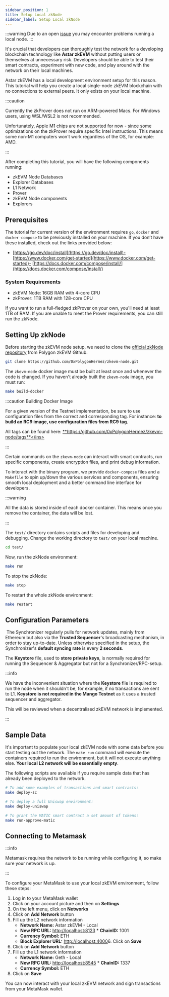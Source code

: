 ```yaml
---
sidebar_position: 1
title: Setup Local zkNode
sidebar_label: Setup Local zkNode
---
```


:::warning
Due to an open [issue](https://github.com/ethereum/go-ethereum/issues/27274) you may encounter problems running a local node.
:::

It's crucial that developers can thoroughly test the network for a developing blockchain technology like **Astar zkEVM** without putting users or themselves at unnecessary risk. Developers should be able to test their smart contracts, experiment with new code, and play around with the network on their local machines.

Astar zkEVM has a local development environment setup for this reason. This tutorial will help you create a local single-node zkEVM blockchain with no connections to external peers. It only exists on your local machine.

:::caution

Currently the zkProver does not run on ARM-powered Macs. For Windows users, using WSL/WSL2 is not recommended.

Unfortunately, Apple M1 chips are not supported for now - since some optimizations on the zkProver require specific Intel instructions. This means some non-M1 computers won't work regardless of the OS, for example: AMD.

:::

After completing this tutorial, you will have the following components running:

- zkEVM Node Databases
- Explorer Databases
- L1 Network
- Prover
- zkEVM Node components
- Explorers

## Prerequisites

The tutorial for current version of the environment requires `go`, `docker` and `docker-compose` to be previously installed on your machine. If you don’t have these installed, check out the links provided below:

- [https://go.dev/doc/install](https://go.dev/doc/install)- [https://www.docker.com/get-started](https://www.docker.com/get-started)- [https://docs.docker.com/compose/install/](https://docs.docker.com/compose/install/)
### System Requirements

- zkEVM Node: 16GB RAM with 4-core CPU
- zkProver: 1TB RAM with 128-core CPU

If you want to run a full-fledged zkProver on your own, you'll need at least 1TB of RAM. If you are unable to meet the Prover requirements, you can still run the zkNode.

## Setting Up zkNode

Before starting the zkEVM node setup, we need to clone the [official zkNode repository](https://github.com/0xPolygonHermez/zkevm-node) from Polygon zkEVM Github.

```bash
git clone https://github.com/0xPolygonHermez/zkevm-node.git
```

The `zkevm-node` docker image must be built at least once and whenever the code is changed. If you haven't already built the `zkevm-node` image, you must run:

```bash
make build-docker
```

:::caution Building Docker Image

For a given version of the Testnet implementation, be sure to use configuration files from the correct and corresponding tag. For instance: **to build an RC9 image, use configuration files from RC9 tag**.

All tags can be found here: <ins>**https://github.com/0xPolygonHermez/zkevm-node/tags**</ins>

:::

Certain commands on the `zkevm-node` can interact with smart contracts, run specific components, create encryption files, and print debug information. 

To interact with the binary program, we provide `docker-compose` files and a `Makefile` to spin up/down the various services and components, ensuring smooth local deployment and a better command line interface for developers.

:::warning

All the data is stored inside of each docker container. This means once you remove the container, the data will be lost.

:::

The `test/` directory contains scripts and files for developing and debugging. Change the working directory to `test/` on your local machine.

```bash
cd test/
```

Now, run the zkNode environment:

```bash
make run
```

To stop the zkNode:

```bash
make stop
```

To restart the whole zkNode environment:

```bash
make restart
```

## Configuration Parameters
​
The Synchronizer regularly pulls for network updates, mainly from Ethereum but also via the **Trusted Sequencer**'s broadcasting mechanism, in order to stay up-to-date. Unless otherwise specified in the setup, the Synchronizer's **default syncing rate** is every **2 seconds**.

The **Keystore** file, used to **store private keys**, is normally required for running the Sequencer & Aggregator but not for a Synchronizer/RPC-setup.

:::info

We have the inconvenient situation where the **Keystore** file is required to run the node when it shouldn't be, for example, if no transactions are sent to L1. **Keystore is not required in the Mango Testnet** as it uses a trusted sequencer and aggregator.

This will be reviewed when a decentralised zkEVM network is implemented.

:::

## Sample Data

It's important to populate your local zkEVM node with some data before you start testing out the network. The `make run` command will execute the containers required to run the environment, but it will not execute anything else. **Your local L2 network will be essentially empty**.

The following scripts are available if you require sample data that has already been deployed to the network.

```bash
# To add some examples of transactions and smart contracts:
make deploy-sc

# To deploy a full Uniswap environment:
make deploy-uniswap

# To grant the MATIC smart contract a set amount of tokens:
make run-approve-matic
```

## Connecting to Metamask

:::info

Metamask requires the network to be running while configuring it, so make sure your network is up.

:::

To configure your MetaMask to use your local zkEVM environment, follow these steps:

1. Log in to your MetaMask wallet
2. Click on your account picture and then on **Settings**
3. On the left menu, click on **Networks**
4. Click on **Add Network** button
5. Fill up the L2 network information
    * **Network Name:** Astar zkEVM - Local
    * **New RPC URL:** [http://localhost:8123](http://localhost:8123)    * **ChainID:** 1001
    * **Currency Symbol:** ETH
    * **Block Explorer URL:** [http://localhost:4000](http://localhost:4000)6. Click on **Save**
7. Click on **Add Network** button
8. Fill up the L1 network information
    * **Network Name:** Geth - Local
    * **New RPC URL:** [http://localhost:8545](http://localhost:8545)    * **ChainID:** 1337
    * **Currency Symbol:** ETH
9. Click on **Save**

You can now interact with your local zkEVM network and sign transactions from your MetaMask wallet.
